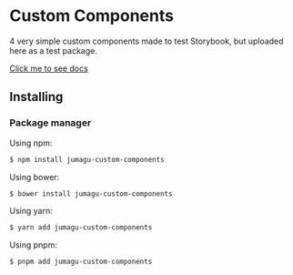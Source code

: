 # Custom Components

4 very simple custom components made to test Storybook, but uploaded here as a test package.

[Click me to see docs](https://jumagu.github.io/storybook-react-test/)

## Installing

### Package manager

Using npm:

```bash
$ npm install jumagu-custom-components
```

Using bower:

```bash
$ bower install jumagu-custom-components
```

Using yarn:

```bash
$ yarn add jumagu-custom-components
```

Using pnpm:

```bash
$ pnpm add jumagu-custom-components
```
